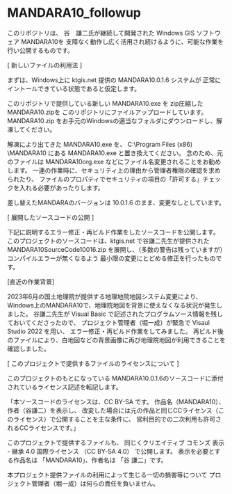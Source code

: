 # MANDARA10_followup

このリポジトリは、
谷　謙二氏が継続して開発された Windows GIS ソフトウェア MANDARA10を
支障なく動作し広く活用され続けるように、可能な作業を行い公開するものです。

[ 新しいファイルの利用法 ]

まずは、Windows上に ktgis.net 提供の MANDARA10.0.1.6 システムが
正常にイントールできている状態であると仮定します。

このリポジトリで提供している新しい MANDARA10.exe を zip圧縮した MANDARA10.zipを
このリポジトリにファイルアップロードしています。
MANDARA10.zip をお手元のWindowsの適当なフォルダにダウンロードし、解凍してください。

解凍により出てきた MANDARA10.exe を、 
C:\Program Files (x86) \MANDARA10 にある MANDARA10.exe と置き換えてください。
念のため、元のファイルは MANDARA10org.exe などにファイル名変更されることをお勧めします。
一連の作業時に、セキュリティ上の理由から管理者権限の確認を求められたり、
ファイルのプロパティでセキュリティの項目の「許可する」チェックを入れる必要があったりします。

差し替えたMANDARAのバージョンは 10.0.1.6 のまま、変更なしとしています。

[ 展開したソースコードの公開 ]

下記に説明するエラー修正・再ビルド作業をしたソースコードを公開します。
このプロジェクトのソースコードは、ktgis.net で谷謙二先生が提供された
MANDARA10SourceCode10016.zip
を展開し、（多数の警告は残っていますが）コンパイルエラーが無くなるよう
最小限の変更にとどめる修正を行ったものです。

[直近の作業背景]

2023年6月の国土地理院が提供する地理地院地図システム変更により、
Windows上のMANDARA10で、地理院地図を背景に使えなくなる状況が発生しました。
谷謙二先生が Visual Basic で記述されたプログラムソース情報を残しておいてくださったので、
プロジェクト管理者（堀一成）が緊急で Visaul Studio 2022 を用い、
エラー修正・再ビルド作業をしてみました。
再ビルド後のファイルにより、白地図などの背景画像に再び地理院地図が利用できることを確認しました。

[ このプロジェクトで提供するファイルのライセンスについて ]

このプロジェクトのもとになっている MANDARA10.0.1.6のソースコードに添付されているライセンス記述を転記します。

「本ソースコードのライセンスは、CC BY-SA です。
作品名（MANDARA10）、作者（谷謙二）を表示し、
改変した場合には元の作品と同じCCライセンス（このライセンス）で公開することを主な条件に、
営利目的での二次利用も許可されるCCライセンスです。」

このプロジェクトで提供するファイルも、
同じくクリエイティブ コモンズ 表示 - 継承 4.0 国際ライセンス （CC BY-SA 4.0） で公開します。
表示を必要とする作品名は  「MANDARA10」、作者名は 「谷 謙二」です。


本プロジェクト提供ファイルの利用によって生じる一切の損害等について
プロジェクト管理者（堀一成）は何らの責任を負いません。
